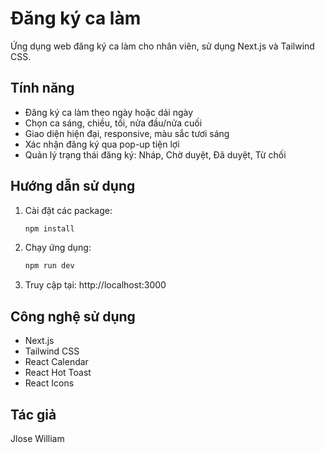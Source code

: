 # Đăng ký ca làm

Ứng dụng web đăng ký ca làm cho nhân viên, sử dụng Next.js và Tailwind CSS.

## Tính năng
- Đăng ký ca làm theo ngày hoặc dải ngày
- Chọn ca sáng, chiều, tối, nửa đầu/nửa cuối
- Giao diện hiện đại, responsive, màu sắc tươi sáng
- Xác nhận đăng ký qua pop-up tiện lợi
- Quản lý trạng thái đăng ký: Nháp, Chờ duyệt, Đã duyệt, Từ chối

## Hướng dẫn sử dụng
1. Cài đặt các package:
   ```bash
   npm install
   ```
2. Chạy ứng dụng:
   ```bash
   npm run dev
   ```
3. Truy cập tại: http://localhost:3000

## Công nghệ sử dụng
- Next.js
- Tailwind CSS
- React Calendar
- React Hot Toast
- React Icons

## Tác giả
Jlose William
